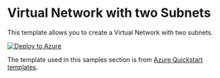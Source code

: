 # Virtual Network with two Subnets

This template allows you to create a Virtual Network with two subnets.

[![Deploy to Azure](https://aka.ms/deploytoazurebutton)](https://portal.azure.com/#create/Microsoft.Template/uri/https%3A%2F%2Fraw.githubusercontent.com%2Fdupuyjs%2FAzPester%2Fmain%2FSamples%2Fnetwork%2Fvnet-two-subnets%2Farm%2Fazuredeploy.json)

The template used in this samples section is from [Azure Quickstart templates](https://github.com/Azure/azure-quickstart-templates/blob/master/quickstarts/microsoft.network/vnet-two-subnets).
